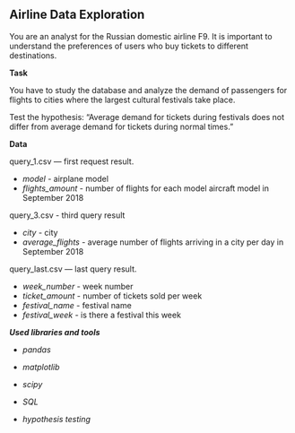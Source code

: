 ## Airline Data Exploration

You are an analyst for the Russian domestic airline F9. It is important to understand the preferences of users who buy tickets to different destinations.

**Task**

You have to study the database and analyze the demand of passengers for flights to cities where the largest cultural festivals take place.

Test the hypothesis: “Average demand for tickets during festivals does not differ from average demand for tickets during normal times.”

**Data**

query_1.csv — first request result.

- *model* - airplane model
- *flights_amount* - number of flights for each model aircraft model in September 2018

query_3.csv - third query result

- *city* - city
- *average_flights* - average number of flights arriving in a city per day in September 2018

query_last.csv — last query result.

- *week_number* - week number
- *ticket_amount* - number of tickets sold per week
- *festival_name* - festival name
- *festival_week* - is there a festival this week

***Used libraries and tools***

- *pandas*
- *matplotlib*
- *scipy*
- *SQL*

- *hypothesis testing*
